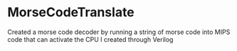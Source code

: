 # MorseCodeTranslate
Created a morse code decoder by running a string of morse code into MIPS code that can activate the CPU I created through Verilog

